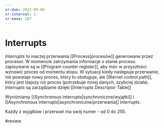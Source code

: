 ```yaml
---
sr-due: 2022-09-06
sr-interval: 2
sr-ease: 187
---
```


# Interrupts
*Interrupts* to inaczej przerwania [[Process|procesów]] generowane przez procesor. W momencie zatrzymania informacje o stanie procesu zapisywane są w [[Program counter register]], aby móc w przyszłości wznowić proces od momentu stopu. W sytuacji kiedy następuje przerwanie, nie powstaje nowy proces, który to obsługuje, ale [[Kernel control path]], który jest lżejszy niż proces (potrzebuje mniej danych, szybciej działa). *Interrupts* są zarządzanie dzięki [[Interrupts Descriptor Table]] 

Wyróżniamy [[Synchronous interrupts|synchroniczne/wyjątki]] i [[Asynchronous interrupts|asynchroniczne/przerwania]] *interrupts*.

Każdy z wyjątków i przerwań ma swój numer - od 0 do 255.

#review